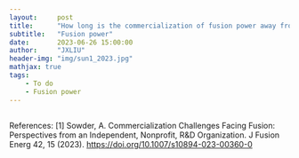 ```yaml
---
layout:     post
title:      "How long is the commercialization of fusion power away from us?"
subtitle:   "Fusion power"
date:       2023-06-26 15:00:00
author:     "JXLIU"
header-img: "img/sun1_2023.jpg"
mathjax: true
tags:
    - To do
    - Fusion power
---
```


## 



References:
[1] Sowder, A. Commercialization Challenges Facing Fusion: Perspectives from an Independent, Nonprofit, R&D Organization. J Fusion Energ 42, 15 (2023). https://doi.org/10.1007/s10894-023-00360-0





